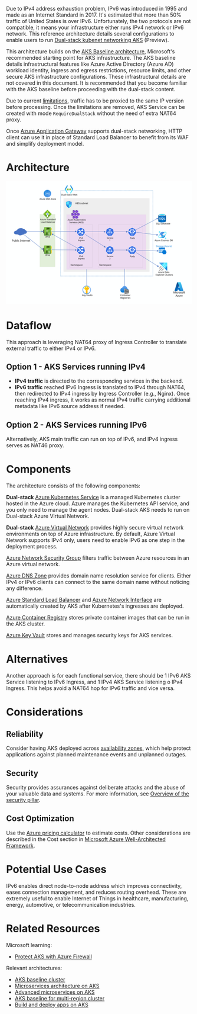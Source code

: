 Due to IPv4 address exhaustion problem, IPv6 was introduced in 1995 and made as an Internet Standard in 2017. It's estimated that more than 50% traffic of United States is over IPv6. Unfortunately, the two protocols are not compatible, it means your infrastructure either runs IPv4 network or IPv6 network. This reference architecture details several configurations to enable users to run [Dual-stack kubenet networking AKS](https://learn.microsoft.com/en-us/azure/aks/configure-kubenet-dual-stack?tabs=azure-cli%2Ckubectl) (Preview). 

This architecture builds on the [AKS Baseline architecture](https://learn.microsoft.com/en-us/azure/architecture/reference-architectures/containers/aks/baseline-aks), Microsoft's recommended starting point for AKS infrastructure. The AKS baseline details infrastructural features like Azure Active Directory (Azure AD) workload identity, ingress and egress restrictions, resource limits, and other secure AKS infrastructure configurations. These infrastructural details are not covered in this document. It is recommended that you become familiar with the AKS baseline before proceeding with the dual-stack content.

Due to current [limitations](https://learn.microsoft.com/en-us/azure/aks/configure-kubenet-dual-stack?tabs=azure-cli%2Ckubectl#expose-the-workload-via-a-loadbalancer-type-service), traffic has to be proxied to the same IP version before processing. Once the limitations are removed, AKS Service can be created with mode `RequireDualStack` without the need of extra NAT64 proxy.

Once [Azure Application Gateway](https://learn.microsoft.com/en-us/azure/application-gateway/overview-v2) supports dual-stack networking, HTTP client can use it in place of Standard Load Balancer to benefit from its WAF and simplify deployment model.

# Architecture

![Dual-stack network topology](images/dual-stack.svg)

# Dataflow

This approach is leveraging NAT64 proxy of Ingress Controller to translate external traffic to either IPv4 or IPv6.

## Option 1 - AKS Services running IPv4

- **IPv4 traffic** is directed to the corresponding services in the backend.
- **IPv6 traffic** reached IPv6 Ingress is translated to IPv4 through NAT64, then redirected to IPv4 ingress by Ingress Controller (e.g., Nginx). Once reaching IPv4 ingress, it works as normal IPv4 traffic carrying additional metadata like IPv6 source address if needed.

## Option 2 - AKS Services running IPv6  

Alternatively, AKS main traffic can run on top of IPv6, and IPv4 ingress serves as NAT46 proxy.

# Components

The architecture consists of the following components:

**Dual-stack** [Azure Kubernetes Service](https://learn.microsoft.com/en-us/azure/aks/configure-kubenet-dual-stack?tabs=azure-cli%2Ckubectl) is a managed Kubernetes cluster hosted in the Azure cloud. Azure manages the Kubernetes API service, and you only need to manage the agent nodes. Dual-stack AKS needs to run on Dual-stack Azure Virtual Network.

**Dual-stack** [Azure Virtual Network](https://azure.microsoft.com/services/virtual-network) provides highly secure virtual network environments on top of Azure infrastructure. By default, Azure Virtual Network supports IPv4 only, users need to enable IPv6 as one step in the deployment process.

[Azure Network Security Group](https://learn.microsoft.com/en-us/azure/virtual-network/network-security-groups-overview) filters traffic between Azure resources in an Azure virtual network.

[Azure DNS Zone](https://learn.microsoft.com/en-us/azure/dns/dns-zones-records) provides domain name resolution service for clients. Either IPv4 or IPv6 clients can connect to the same domain name without noticing any difference.

[Azure Standard Load Balancer](https://learn.microsoft.com/en-us/azure/load-balancer/load-balancer-overview) and [Azure Network Interface](https://learn.microsoft.com/en-us/azure/virtual-network/virtual-network-network-interface?tabs=network-interface-portal) are automatically created by AKS after Kubernetes's ingresses are deployed.

[Azure Container Registry](https://learn.microsoft.com/en-us/azure/container-registry/container-registry-intro) stores private container images that can be run in the AKS cluster.

[Azure Key Vault](https://azure.microsoft.com/services/key-vault) stores and manages security keys for AKS services.

# Alternatives

Another approach is for each functional service, there should be 1 IPv6 AKS Service listening to IPv6 Ingress, and 1 IPv4 AKS Service listening o IPv4 Ingress. This helps avoid a NAT64 hop for IPv6 traffic and vice versa.

# Considerations

## Reliability

Consider having AKS deployed across [availability zones](https://learn.microsoft.com/en-us/azure/aks/availability-zones), which help protect applications against planned maintenance events and unplanned outages.

## Security

Security provides assurances against deliberate attacks and the abuse of your valuable data and systems. For more information, see [Overview of the security pillar](https://learn.microsoft.com/en-us/azure/architecture/framework/security/overview).

## Cost Optimization

Use the [Azure pricing calculator](https://azure.microsoft.com/pricing/calculator) to estimate costs. Other considerations are described in the Cost section in [Microsoft Azure Well-Architected Framework](https://learn.microsoft.com/en-us/azure/architecture/framework/cost/overview).

# Potential Use Cases

IPv6 enables direct node-to-node address which improves connectivity, eases connection management, and reduces routing overhead. These are extremely useful to enable Internet of Things in healthcare, manufacturing, energy, automotive, or telecommunication industries.

# Related Resources
Microsoft learning:
- [Protect AKS with Azure Firewall](https://learn.microsoft.com/en-us/azure/firewall/protect-azure-kubernetes-service)

Relevant architectures:
- [AKS baseline cluster](https://learn.microsoft.com/en-us/azure/architecture/reference-architectures/containers/aks/baseline-aks)
- [Microservices architecture on AKS](https://learn.microsoft.com/en-us/azure/architecture/reference-architectures/containers/aks-microservices/aks-microservices)
- [Advanced microservices on AKS](https://learn.microsoft.com/en-us/azure/architecture/reference-architectures/containers/aks-microservices/aks-microservices)
- [AKS baseline for multi-region cluster](https://learn.microsoft.com/en-us/azure/architecture/reference-architectures/containers/aks-multi-region/aks-multi-cluster)
- [Build and deploy apps on AKS](https://learn.microsoft.com/en-us/azure/architecture/example-scenario/apps/devops-with-aks)